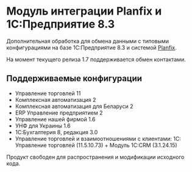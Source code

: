 # **Модуль интеграции** **Planfix** **и 1С:Предприятие 8.3**

Дополнительная обработка для обмена данными с типовыми конфигурациями на базе 1С:Предприятие 8.3 и системой [Planfix](https://planfix.ru/).

На момент текущего релиза 1.7 поддерживается обмен контактами.

## **Поддерживаемые конфигурации**

- Управление торговлей 11
- Комплексная автоматизация 2
- Комплексная автоматизация для Беларуси 2
- ERP Управление предприятием 2
- Управление нашей фирмой 1.6
- УНФ для Украины 1.6
- 1С:Бухгалтерия 8, редакция 3.0
- Управление торговлей и взаимоотношениями с клиентами: 1С: Управление торговлей (11.5.10.73) + Модуль 1С:CRM (3.1.24.15)

Продукт свободен для распространения и модификации исходного кода.
